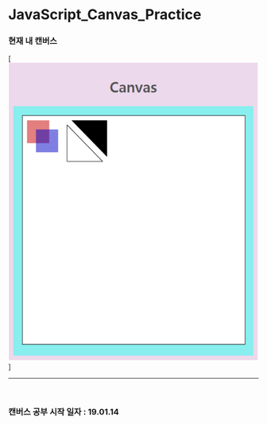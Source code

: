 ﻿# JavaScript_Canvas_Practice

### 현재 내 캔버스
[<img src = "https://github.com/SeoHyeonMyeong/JavaScript_Canvas_Practice/blob/master/images/canvas1.PNG?raw=true" height="600" title="Canvas">]

***
&nbsp;

### 캔버스 공부 시작 일자 : 19.01.14
